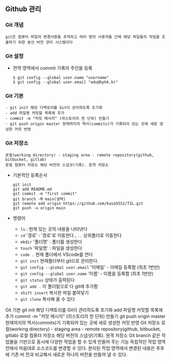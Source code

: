 ## Github 관리

### Git 개념

	git은 컴퓨터 파일의 변경사항을 추적하고 여러 명의 사용자들 간에 해당 파일들의 작업을 조율하기 위한 분산 버전 관리 시스템이다

### Git 설정

 - 전역 영역에서 commit 기록의 주인을 등록

   ```
   $ git config --global user.name "username"
   $ git config --global user.email "edu@hphk.kr"
   ```

### Git 기본

	- git init 해당 디렉토리를 Git이 관리하도록 초기화
	- add 파일명 커밋할 목록에 추가
	- commit -m "커밋 메시지" (히스토리의 한 단위) 만들기
	- git push origin master 현재까지의 역사(commits)가 기록되어 있는 곳에 새로 생성한 커밋 반영

### Git 저장소

	로컬(working directory) - staging area - remote repository(github, bitbucket, gitlab)
	로컬 컴퓨터 저장소 해당 버전의 스냅샷(기록). 원격 저장소



* 기본적인 등록순서

  ```
  git init
  git add README.md
  git commit -m "first commit"
  git branch -M main(생략)
  git remote add origin https://github.com/kaso5552/TIL.git
  git push -u origin main
  ```

* 명령어
  * `ls` : 현재 있는 곳의 내용을 나타낸다
  * `cd` '경로' : '경로'로 이동한다 , `..`  상위폴더로 이동한다  
  * `mkdir` '폴더명' : 폴더를 생성한다
  * `touch` '파일명' : 파일을 생성한다
  * `code .` 현재 폴더에서 VScode를 연다
  * `git init` 현재폴더부터 git으로 관리한다.
  * `git config --global user.email` '이메일'  - 이메일 등록함 (최초 1번만)
  * `git config --global user.name` '이름'  - 이름을 등록함 (최초 1번만)
  * `git status` 상태가 출력된다
  * `git add .` 이 폴더밑으로 다 git에 추가함
  * `shift insert` 복사한 파일 붙여넣기
  * `git clone` 복사해 올 수 있다


Git 기본
git init 해당 디렉토리를 Git이 관리하도록 초기화
add 파일명 커밋할 목록에 추가
commit -m "커밋 메시지" (히스토리의 한 단위) 만들기
git push origin master 현재까지의 역사(commits)가 기록되어 있는 곳에 새로 생성한 커밋 반영
Git 저장소
로컬(working directory) - staging area - remote repository(github, bitbucket, gitlab)
로컬 컴퓨터 저장소 해당 버전의 스냅샷(기록). 원격 저장소
Git branch
같은 작업물을 기반으로 동시에 다양한 작업을 할 수 있게 만들어 주는 기능
독립적인 작업 영역 안에서 마음대로 소스코드를 변경할 수 있다. 분리된 작업 영역에서 변경된 내용은 추후에 기존 버
전과 비교해서 새로운 하나의 버전을 만들어 낼 수 있다.